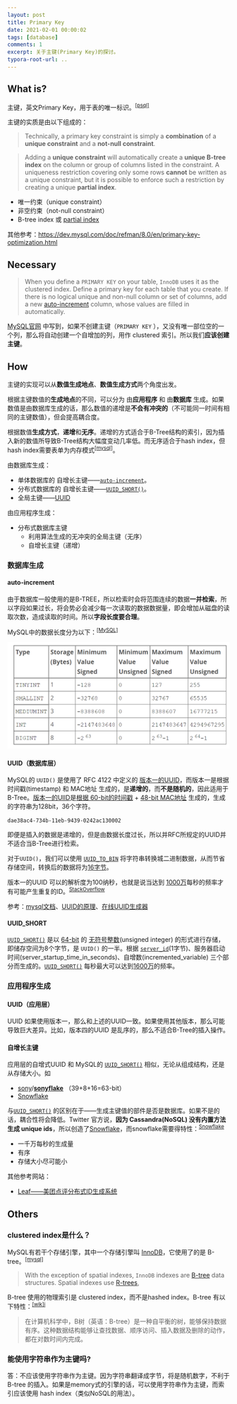 ```yaml
---
layout: post
title: Primary Key
date: 2021-02-01 00:00:02
tags: [database]
comments: 1
excerpt: 关于主键(Primary Key)的探讨。
typora-root-url: ..
---
```


## What is?

主键，英文Primary Key，用于表的唯一标识。<sup>[[psql]](https://www.postgresql.org/docs/8.1/ddl-constraints.html)</sup>

主键的实质是由以下组成的：

> Technically, a primary key constraint is simply a **combination** of a **unique constraint** and a **not-null constraint**. 

> Adding a **unique constraint** will automatically create a **unique B-tree index** on the column or group of columns listed in the constraint. A uniqueness restriction covering only some rows **cannot** be written as a unique constraint, but it is possible to enforce such a restriction by creating a unique **partial index**.

- 唯一约束（unique constraint）
- 非空约束（not-null constraint）
- B-tree index 或 [partial index](https://www.postgresql.org/docs/current/indexes-partial.html)

其他参考：https://dev.mysql.com/doc/refman/8.0/en/primary-key-optimization.html

## Necessary

> When you define a `PRIMARY KEY` on your table, `InnoDB` uses it as the clustered index. Define a primary key for each table that you create. If there is no logical unique and non-null column or set of columns, add a new [auto-increment](https://dev.mysql.com/doc/refman/8.0/en/glossary.html#glos_auto_increment) column, whose values are filled in automatically.

[MySQL官网](https://dev.mysql.com/doc/refman/8.0/en/innodb-index-types.html) 中写到，如果不创建主键（`PRIMARY KEY` ），又没有唯一部位空的一个列，那么将自动创建一个自增加的列，用作 clustered 索引。所以我们**应该创建主键**。

## How

主键的实现可以从**数值生成地点**、**数值生成方式**两个角度出发。

根据主键数值的**生成地点**的不同，可以分为 由**应用程序** 和 由**数据库** 生成。如果数值是由数据库生成的话，那么数值的递增是**不会有冲突的**（不可能同一时间有相同的主键数值），但会提高耦合度。

根据数值**生成方式**，**递增**和**无序**。递增的方式适合于B-Tree结构的索引，因为插入新的数值所导致B-Tree结构大幅度变动几率低。而无序适合于hash index，但hash index需要表单为内存模式<sup>[[mysql]](https://dev.mysql.com/doc/refman/8.0/en/glossary.html#glos_hash_index)</sup>。

由数据库生成：

- 单体数据库的 自增长主键——[`auto-increment`](#auto-increment)。
- 分布式数据库的 自增长主键——[`UUID_SHORT()`](https://dev.mysql.com/doc/refman/8.0/en/miscellaneous-functions.html#function_uuid-short)。
- 全局主键——[UUID](https://dev.mysql.com/doc/refman/8.0/en/miscellaneous-functions.html#function_uuid)

由应用程序生成：

- 分布式数据库主键
  - 利用算法生成的无冲突的全局主键（无序）
  - 自增长主键（递增）

### 数据库生成

#### auto-increment

由于数据库一般使用的是B-TREE，所以检索时会将范围连续的数据**一并检索**，所以字段如果过长，将会势必会减少每一次读取的数据数据量，即会增加从磁盘的读取次数，造成读取的时间。所以**字段长度要合理**。

MySQL中的数据长度分为以下：<sup>[[MySQL]](https://dev.mysql.com/doc/refman/8.0/en/integer-types.html)</sup>

![image-20210217114118363](/../../assets/blog_res/image-20210217114118363.png)

#### UUID（数据库层）

MySQL的 `UUID()` 是使用了 RFC 4122 中定义的 <u>版本一的UUID</u>，而版本一是根据 时间戳(timestamp) 和 MAC地址 生成的，是**递增的**，而**不是随机的**，因此适用于B-Tree。<u>版本一的UIID</u>是<u>根据 60-bit的时间戳</u> + <u>48-bit MAC地址</u> 生成的，生成的字符串为128bit，36个字符。

```
dae38ac4-734b-11eb-9439-0242ac130002
```

即便是插入的数据是递增的，但是由数据长度过长，所以并RFC所规定的UUID并不适合当B-Tree进行检索。

对于`UUID()`，我们可以使用 [`UUID_TO_BIN`](https://dev.mysql.com/doc/refman/8.0/en/miscellaneous-functions.html#function_uuid-to-bin) 将字符串转换城二进制数据，从而节省存储空间，转换后的数据将为<u>16字节</u>。

版本一的UUID 可以的解析度为100纳秒，也就是说当达到 <u>1000万</u>每秒的频率才有可能产生重复的ID。<sup>[StackOverflow](https://stackoverflow.com/a/6963990/4883754)</sup>

参考：[mysql文档](https://dev.mysql.com/doc/refman/8.0/en/miscellaneous-functions.html#function_uuid)、[UUID的原理](https://www.sohamkamani.com/uuid-versions-explained/)、[在线UUID生成器](https://www.uuidgenerator.net/version1)

#### UUID_SHORT

[`UUID_SHORT()`](https://dev.mysql.com/doc/refman/8.0/en/miscellaneous-functions.html#function_uuid-short) 是以 <u>64-bit</u> 的 <u>无符号整数</u>(unsigned integer) 的形式进行存储，即储存空间为8个字节，是 `UUID()` 的一半。根据 [`server_id`](https://dev.mysql.com/doc/refman/8.0/en/replication-options.html#sysvar_server_id)(1字节)、服务器启动时间(server_startup_time_in_seconds)、自增数(incremented_variable) 三个部分而生成的。[`UUID_SHORT()`](https://dev.mysql.com/doc/refman/8.0/en/miscellaneous-functions.html#function_uuid-short) 每秒最大可以达到<u>1600万</u>的频率。

### 应用程序生成

#### UUID（应用层）

UUID 如果使用版本一，那么和上述的UUID一致。如果使用其他版本，那么可能导致巨大差异。比如，版本四的UUID 是乱序的，那么不适合B-Tree的插入操作。

#### 自增长主键

应用层的自增式UUID 和 MySQL的 [`UUID_SHORT()`](https://dev.mysql.com/doc/refman/8.0/en/miscellaneous-functions.html#function_uuid-short)  相似，无论从组成结构，还是从存储大小。如

- [sony](https://github.com/sony)/**[sonyflake](https://github.com/sony/sonyflake)** （39+8+16=63-bit）
- [Snowflake](https://blog.twitter.com/engineering/en_us/a/2010/announcing-snowflake.html)

与[`UUID_SHORT()`](https://dev.mysql.com/doc/refman/8.0/en/miscellaneous-functions.html#function_uuid-short) 的区别在于——生成主键值的部件是否是数据库。如果不是的话，耦合性将会降低。Twitter 官方说，**因为 Cassandra(NoSQL) 没有内置方法生成 unique ids**，所以创造了[Snowflake](https://blog.twitter.com/engineering/en_us/a/2010/announcing-snowflake.html)，而snowflake需要得特性：<sup>[Snowflake](https://blog.twitter.com/engineering/en_us/a/2010/announcing-snowflake.html)</sup>

- 一千万每秒的生成量
- 有序
- 存储大小尽可能小

其他参考网站：

- [Leaf——美团点评分布式ID生成系统](https://tech.meituan.com/2017/04/21/mt-leaf.html)

## Others

### clustered index是什么？

MySQL有若干个存储引擎，其中一个存储引擎叫 [InnoDB](https://dev.mysql.com/doc/refman/8.0/en/glossary.html#glos_innodb)，它使用了的是 B-tree。<sup>[[mysql]](https://dev.mysql.com/doc/refman/8.0/en/innodb-physical-structure.html)</sup>

> With the exception of spatial indexes, `InnoDB` indexes are [B-tree](https://dev.mysql.com/doc/refman/8.0/en/glossary.html#glos_b_tree) data structures. Spatial indexes use [R-trees](https://dev.mysql.com/doc/refman/8.0/en/glossary.html#glos_r_tree),

B-tree 使用的物理索引是 clustered index，而不是hashed index。B-tree 有以下特性：<sup>[[wik]i](https://zh.wikipedia.org/wiki/B%E6%A0%91)</sup>

> 在计算机科学中，B树（英语：B-tree）是一种自平衡的树，能够保持数据有序。这种数据结构能够让查找数据、顺序访问、插入数据及删除的动作，都在对数时间内完成。

### 能使用字符串作为主键吗?

答：不应该使用字符串作为主键。因为字符串翻译成字节，将是随机数字，不利于 B-tree 的插入。如果是memory式的引擎的话，可以使用字符串作为主键，而索引应该使用 hash index（类似NoSQL的用法）。